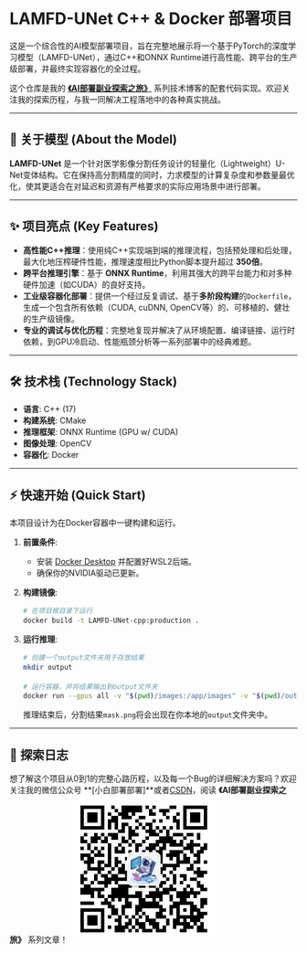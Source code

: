# LAMFD-UNet C++ & Docker 部署项目

这是一个综合性的AI模型部署项目，旨在完整地展示将一个基于PyTorch的深度学习模型（LAMFD-UNet），通过C++和ONNX Runtime进行高性能、跨平台的生产级部署，并最终实现容器化的全过程。

这个仓库是我的 **[《AI部署副业探索之旅》](https://blog.csdn.net/love1649799152?type=ask)** 系列技术博客的配套代码实现。欢迎关注我的探索历程，与我一同解决工程落地中的各种真实挑战。

---

## 🚀 关于模型 (About the Model)

**LAMFD-UNet** 是一个针对医学影像分割任务设计的轻量化（Lightweight）U-Net变体结构。它在保持高分割精度的同时，力求模型的计算复杂度和参数量最优化，使其更适合在对延迟和资源有严格要求的实际应用场景中进行部署。


---

## ✨ 项目亮点 (Key Features)

* **高性能C++推理**：使用纯C++实现端到端的推理流程，包括预处理和后处理，最大化地压榨硬件性能，推理速度相比Python脚本提升超过 **350倍**。
* **跨平台推理引擎**：基于 **ONNX Runtime**，利用其强大的跨平台能力和对多种硬件加速（如CUDA）的良好支持。
* **工业级容器化部署**：提供一个经过反复调试、基于**多阶段构建**的`Dockerfile`，生成一个包含所有依赖（CUDA, cuDNN, OpenCV等）的、可移植的、健壮的生产级镜像。
* **专业的调试与优化历程**：完整地复现并解决了从环境配置、编译链接、运行时依赖，到GPU冷启动、性能瓶颈分析等一系列部署中的经典难题。

---

## 🛠️ 技术栈 (Technology Stack)

* **语言**: C++ (17)
* **构建系统**: CMake
* **推理框架**: ONNX Runtime (GPU w/ CUDA)
* **图像处理**: OpenCV
* **容器化**: Docker

---

## ⚡ 快速开始 (Quick Start)

本项目设计为在Docker容器中一键构建和运行。

1.  **前置条件**:
    * 安装 [Docker Desktop](https://www.docker.com/products/docker-desktop/) 并配置好WSL2后端。
    * 确保你的NVIDIA驱动已更新。

2.  **构建镜像**:
    ```bash
    # 在项目根目录下运行
    docker build -t LAMFD-UNet-cpp:production .
    ```

3.  **运行推理**:
    ```bash
    # 创建一个output文件夹用于存放结果
    mkdir output

    # 运行容器，并将结果输出到output文件夹
    docker run --gpus all -v "$(pwd)/images:/app/images" -v "$(pwd)/output:/app/output" LAMFD-UNet-cpp:production /app/images/ISIC_0000001.jpg /app/models/LAMFD_UNet_simplified.onnx /app/output/mask.png
    ```
    推理结束后，分割结果`mask.png`将会出现在你本地的`output`文件夹中。

---

## 📖 探索日志

想了解这个项目从0到1的完整心路历程，以及每一个Bug的详细解决方案吗？欢迎关注我的微信公众号 **[小白部署部署]**或者[CSDN](https://blog.csdn.net/love1649799152?type=ask)，阅读 **《AI部署副业探索之旅》** 系列文章！
![个人微信公众号](assets/qrcode_for_gh_194521ba2f3d_258.jpg)
